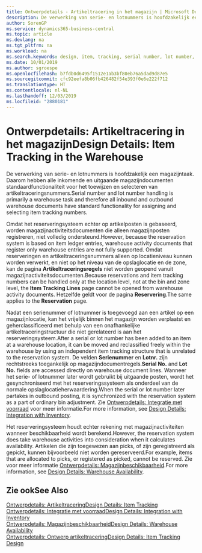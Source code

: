 ```yaml
---
title: Ontwerpdetails - Artikeltracering in het magazijn | Microsoft Docs
description: De verwerking van serie- en lotnummers is hoofdzakelijk een magazijntaak. Daarom hebben alle inkomende en uitgaande magazijndocumenten standaardfunctionaliteit voor het toewijzen en selecteren van artikeltraceringsnummers. Omdat het reserveringsysteem echter op artikelposten is gebaseerd, worden magazijnactiviteitsdocumenten die alleen magazijnposten registreren, niet volledig ondersteund.
author: SorenGP
ms.service: dynamics365-business-central
ms.topic: article
ms.devlang: na
ms.tgt_pltfrm: na
ms.workload: na
ms.search.keywords: design, item, tracking, serial number, lot number, outbound documents
ms.date: 10/01/2019
ms.author: sgroespe
ms.openlocfilehash: b7fdb0d6495f1512e1ab3bf80eb76a5dad9d87e5
ms.sourcegitcommit: cfc92eefa8b06fb426482f54e393f0e6e222f712
ms.translationtype: HT
ms.contentlocale: nl-NL
ms.lasthandoff: 12/03/2019
ms.locfileid: "2880181"
---
```

# <a name="design-details-item-tracking-in-the-warehouse"></a><span data-ttu-id="766d1-104">Ontwerpdetails: Artikeltracering in het magazijn</span><span class="sxs-lookup"><span data-stu-id="766d1-104">Design Details: Item Tracking in the Warehouse</span></span>
<span data-ttu-id="766d1-105">De verwerking van serie- en lotnummers is hoofdzakelijk een magazijntaak. Daarom hebben alle inkomende en uitgaande magazijndocumenten standaardfunctionaliteit voor het toewijzen en selecteren van artikeltraceringsnummers.</span><span class="sxs-lookup"><span data-stu-id="766d1-105">Serial number and lot number handling is primarily a warehouse task and therefore all inbound and outbound warehouse documents have standard functionality for assigning and selecting item tracking numbers.</span></span>  

<span data-ttu-id="766d1-106">Omdat het reserveringsysteem echter op artikelposten is gebaseerd, worden magazijnactiviteitsdocumenten die alleen magazijnposten registreren, niet volledig ondersteund.</span><span class="sxs-lookup"><span data-stu-id="766d1-106">However, because the reservation system is based on item ledger entries, warehouse activity documents that register only warehouse entries are not fully supported.</span></span> <span data-ttu-id="766d1-107">Omdat reserveringen en artikeltraceringsnummers alleen op locatieniveau kunnen worden verwerkt, en niet op het niveau van de opslaglocatie en de zone, kan de pagina **Artikeltraceringsregels** niet worden geopend vanuit magazijnactiviteitsdocumenten.</span><span class="sxs-lookup"><span data-stu-id="766d1-107">Because reservations and item tracking numbers can be handled only at the location level, not at the bin and zone level, the **Item Tracking Lines** page cannot be opened from warehouse activity documents.</span></span> <span data-ttu-id="766d1-108">Hetzelfde geldt voor de pagina **Reservering**.</span><span class="sxs-lookup"><span data-stu-id="766d1-108">The same applies to the **Reservation** page.</span></span>  

<span data-ttu-id="766d1-109">Nadat een serienummer of lotnummer is toegevoegd aan een artikel op een magazijnlocatie, kan het vrijelijk binnen het magazijn worden verplaatst en geherclassificeerd met behulp van een onafhankelijke artikeltraceringstructuur die niet gerelateerd is aan het reserveringsysteem.</span><span class="sxs-lookup"><span data-stu-id="766d1-109">After a serial or lot number has been added to an item at a warehouse location, it can be moved and reclassified freely within the warehouse by using an independent item tracking structure that is unrelated to the reservation system.</span></span> <span data-ttu-id="766d1-110">De velden **Serienummer** en **Lotnr.** zijn rechtstreeks toegankelijk op magazijndocumentregels.</span><span class="sxs-lookup"><span data-stu-id="766d1-110">**Serial No.** and **Lot No.** fields are accessed directly on warehouse document lines.</span></span> <span data-ttu-id="766d1-111">Wanneer het serie- of lotnummer later wordt gebruikt bij uitgaande posten, wordt het gesynchroniseerd met het reserveringssysteem als onderdeel van de normale opslaglocatieherwaardering.</span><span class="sxs-lookup"><span data-stu-id="766d1-111">When the serial or lot number later partakes in outbound posting, it is synchronized with the reservation system as a part of ordinary bin adjustment.</span></span> <span data-ttu-id="766d1-112">Zie [Ontwerpdetails: Integratie met voorraad](design-details-integration-with-inventory.md) voor meer informatie.</span><span class="sxs-lookup"><span data-stu-id="766d1-112">For more information, see [Design Details: Integration with Inventory](design-details-integration-with-inventory.md).</span></span>  

<span data-ttu-id="766d1-113">Het reserveringsysteem houdt echter rekening met magazijnactiviteiten wanneer beschikbaarheid wordt berekend.</span><span class="sxs-lookup"><span data-stu-id="766d1-113">However, the reservation system does take warehouse activities into consideration when it calculates availability.</span></span> <span data-ttu-id="766d1-114">Artikelen die zijn toegewezen aan picks, of zijn geregistreerd als gepickt, kunnen bijvoorbeeld niet worden gereserveerd.</span><span class="sxs-lookup"><span data-stu-id="766d1-114">For example, items that are allocated to picks, or registered as picked, cannot be reserved.</span></span> <span data-ttu-id="766d1-115">Zie voor meer informatie [Ontwerpdetails: Magazijnbeschikbaarheid](design-details-availability-in-the-warehouse.md).</span><span class="sxs-lookup"><span data-stu-id="766d1-115">For more information, see [Design Details: Warehouse Availability](design-details-availability-in-the-warehouse.md).</span></span>

## <a name="see-also"></a><span data-ttu-id="766d1-116">Zie ook</span><span class="sxs-lookup"><span data-stu-id="766d1-116">See Also</span></span>  
[<span data-ttu-id="766d1-117">Ontwerpdetails: Artikeltracering</span><span class="sxs-lookup"><span data-stu-id="766d1-117">Design Details: Item Tracking</span></span>](design-details-item-tracking.md)  
[<span data-ttu-id="766d1-118">Ontwerpdetails: Integratie met voorraad</span><span class="sxs-lookup"><span data-stu-id="766d1-118">Design Details: Integration with Inventory</span></span>](design-details-integration-with-inventory.md)  
[<span data-ttu-id="766d1-119">Ontwerpdetails: Magazijnbeschikbaarheid</span><span class="sxs-lookup"><span data-stu-id="766d1-119">Design Details: Warehouse Availability</span></span>](design-details-availability-in-the-warehouse.md)  
[<span data-ttu-id="766d1-120">Ontwerpdetails: Ontwerp artikeltracering</span><span class="sxs-lookup"><span data-stu-id="766d1-120">Design Details: Item Tracking Design</span></span>](design-details-item-tracking-design.md)
